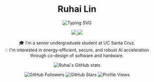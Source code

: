 <h1 align="center">Ruhai Lin</h1>

<!-- 🔤 多行动态打字效果 -->
<p align="center">
  <img src="https://readme-typing-svg.demolab.com?font=Fira+Code&size=24&pause=1000&color=F70000&center=true&vCenter=true&width=600&lines=Hello+There%2C+This+Is+Ruhai;Sudo+Welcome" alt="Typing SVG" />
</p>

<!-- 🌐 社交链接 -->
<p align="center">
  <a href="https://www.linkedin.com/in/ruhai-lin-879931229/" target="_blank">
    <img src="https://img.shields.io/badge/LinkedIn-blue?logo=linkedin&logoColor=white&style=for-the-badge" />
  </a>
  <a href="https://scholar.google.com/citations?user=JfmfsWgAAAAJ&hl" target="_blank">
    <img src="https://img.shields.io/badge/Google_Scholar-4285F4?logo=google-scholar&logoColor=white&style=for-the-badge" />
  </a>
</p>

<!-- 🧑‍💻 简短自我介绍 -->
<p align="center">
  🎓 I’m a senior undergraduate student at UC Santa Cruz.<br>
  💡 I'm interested in energy-efficient, secure, and robust AI acceleration through co-design of software and hardware.
</p>

<!-- 📊 GitHub 动态数据 -->
<p align="center">
  <img src="https://github-readme-stats.vercel.app/api?username=ruhai-lin&show_icons=true&theme=radical" alt="Ruhai's GitHub stats" />
</p>

<!-- 🔢 关注、Star、访问量 -->
<p align="center">
  <img src="https://img.shields.io/github/followers/ruhai-lin?label=Follow&style=for-the-badge&color=blue" alt="GitHub Followers" />
  <img src="https://img.shields.io/github/stars/ruhai-lin?label=Stars&style=for-the-badge&color=brightgreen" alt="GitHub Stars" />
  <img src="https://komarev.com/ghpvc/?username=ruhai-lin&style=for-the-badge&color=yellow" alt="Profile Views" />
</p>

